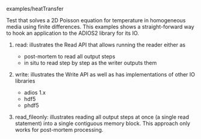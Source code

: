 examples/heatTransfer

Test that solves a 2D Poisson equation for temperature in homogeneous media
using finite differences. This examples shows a straight-forward way to hook 
an application to the ADIOS2 library for its IO.


1. read: illustrates the Read API that allows running the reader either as

    * post-mortem to read all output steps
    * in situ to read step by step as the writer outputs them

2. write: illustrates the Write API as well as has implementations of other IO libraries
  
    * adios 1.x    
    * hdf5
    * phdf5

3. read_fileonly: illustrates reading all output steps at once (a single read 
   statement) into a single contiguous memory block. This approach only works 
   for post-mortem processing. 
